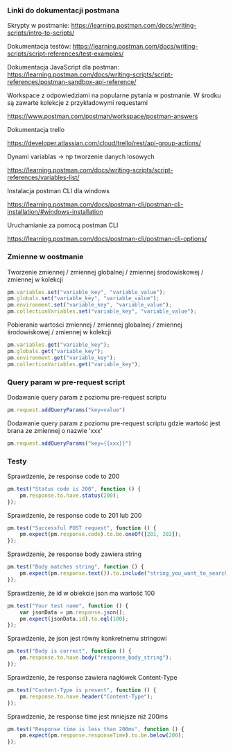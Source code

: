 ### Linki do dokumentacji postmana

Skrypty w postmanie: 
https://learning.postman.com/docs/writing-scripts/intro-to-scripts/

Dokumentacja testów:
https://learning.postman.com/docs/writing-scripts/script-references/test-examples/

Dokumentacja JavaScript dla postman:
https://learning.postman.com/docs/writing-scripts/script-references/postman-sandbox-api-reference/

Workspace z odpowiedziami na popularne pytania w postmanie. W środku są zawarte kolekcje z przykładowymi requestami

https://www.postman.com/postman/workspace/postman-answers

Dokumentacja trello

https://developer.atlassian.com/cloud/trello/rest/api-group-actions/


Dynami variablas -> np tworzenie danych losowych

https://learning.postman.com/docs/writing-scripts/script-references/variables-list/


Instalacja postman CLI dla windows

https://learning.postman.com/docs/postman-cli/postman-cli-installation/#windows-installation


Uruchamianie za pomocą postman CLI

https://learning.postman.com/docs/postman-cli/postman-cli-options/



### Zmienne w oostmanie

Tworzenie zmiennej / zmiennej globalnej / zmiennej środowiskowej / zmiennej w kolekcji

```js 
pm.variables.set("variable_key", "variable_value");
pm.globals.set("variable_key", "variable_value");
pm.environment.set("variable_key", "variable_value");
pm.collectionVariables.set("variable_key", "variable_value");
```

Pobieranie wartości zmiennej / zmiennej globalnej / zmiennej środowiskowej / zmiennej w kolekcji

```js 
pm.variables.get("variable_key");
pm.globals.get("variable_key");
pm.environment.get("variable_key");
pm.collectionVariables.get("variable_key");
```

### Query param  w pre-request script 


Dodawanie query param z poziomu pre-request scriptu
```js 
pm.request.addQueryParams("key=value")
```

Dodawanie query param z poziomu pre-request scriptu gdzie wartość jest brana ze zmiennej o nazwie 'xxx'
```js 
pm.request.addQueryParams("key={{xxx}}")
```


### Testy

Sprawdzenie, że response code to 200
```js 
pm.test("Status code is 200", function () {
    pm.response.to.have.status(200);
});

```

Sprawdzenie, że response code to 201 lub 200
```js 
pm.test("Successful POST request", function () {
    pm.expect(pm.response.code).to.be.oneOf([201, 202]);
});
```

Sprawdzenie, że response body zawiera string
```js 
pm.test("Body matches string", function () {
    pm.expect(pm.response.text()).to.include("string_you_want_to_search");
});
```

Sprawdzenie, że id w obiekcie json ma wartość 100
```js 
pm.test("Your test name", function () {
    var jsonData = pm.response.json();
    pm.expect(jsonData.id).to.eql(100);
});
```

Sprawdzenie, że json jest równy konkretnemu stringowi
```js 
pm.test("Body is correct", function () {
    pm.response.to.have.body("response_body_string");
});
```

Sprawdzenie, że response zawiera nagłówek Content-Type
```js 
pm.test("Content-Type is present", function () {
    pm.response.to.have.header("Content-Type");
});
```


Sprawdzenie, że response time jest mniejsze niż 200ms
```js 
pm.test("Response time is less than 200ms", function () {
    pm.expect(pm.response.responseTime).to.be.below(200);
});
```

